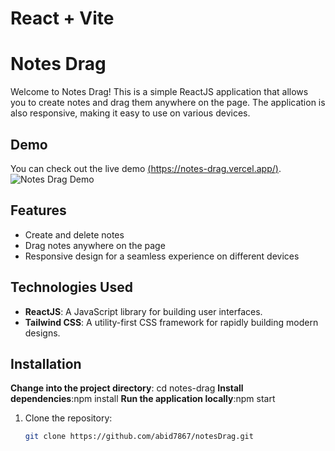 # React + Vite

# Notes Drag

Welcome to Notes Drag! This is a simple ReactJS application that allows you to create notes and drag them anywhere on the page. The application is also responsive, making it easy to use on various devices.

## Demo

You can check out the live demo [(https://notes-drag.vercel.app/)](https://notes-drag.vercel.app/).
![Notes Drag Demo]([./path/to/your/image.png](https://github.com/abid7867/TuneHubSongs/blob/main/Screenshot%20(165).png))
## Features

- Create and delete notes
- Drag notes anywhere on the page
- Responsive design for a seamless experience on different devices

## Technologies Used

- **ReactJS**: A JavaScript library for building user interfaces.
- **Tailwind CSS**: A utility-first CSS framework for rapidly building modern designs.

## Installation
**Change into the project directory**: cd notes-drag
**Install dependencies**:npm install
**Run the application locally**:npm start


1. Clone the repository:

   ```bash
   git clone https://github.com/abid7867/notesDrag.git
